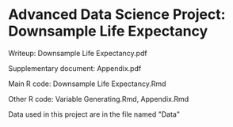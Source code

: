 # Advanced Data Science Project: Downsample Life Expectancy

Writeup: Downsample Life Expectancy.pdf

Supplementary document: Appendix.pdf

Main R code: Downsample Life Expectancy.Rmd

Other R code: Variable Generating.Rmd, Appendix.Rmd

Data used in this project are in the file named "Data"

